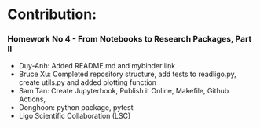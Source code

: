 # Contribution:
### Homework No 4 - From Notebooks to Research Packages, Part II

- Duy-Anh: Added README.md and mybinder link 
- Bruce Xu: Completed repository structure, add tests to readligo.py, create utils.py and added plotting function
- Sam Tan: Create Jupyterbook, Publish it Online, Makefile, Github Actions,  
- Donghoon: python package, pytest
- Ligo Scientific Collaboration (LSC)